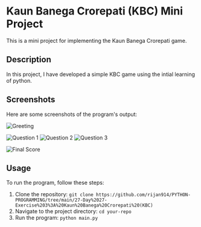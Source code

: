 # Kaun Banega Crorepati (KBC) Mini Project

This is a mini project for implementing the Kaun Banega Crorepati game.

## Description

In this project, I have developed a simple KBC game using the intial learning of python.

## Screenshots

Here are some screenshots of the program's output:

![Greeting](https://github.com/rijan914/PYTHON-PROGRAMMING/blob/main/27-Day%2027-Exercise%203%3A%20Kaun%20Banega%20Crorepati%20(KBC)/Screenshot%202024-05-01%20at%202.17.10%E2%80%AFPM.png)

![Question 1](https://github.com/rijan914/PYTHON-PROGRAMMING/blob/main/27-Day%2027-Exercise%203%3A%20Kaun%20Banega%20Crorepati%20(KBC)/Screenshot%202024-05-01%20at%202.17.21%E2%80%AFPM.png)
![Question 2](https://github.com/rijan914/PYTHON-PROGRAMMING/blob/main/27-Day%2027-Exercise%203%3A%20Kaun%20Banega%20Crorepati%20(KBC)/Screenshot%202024-05-01%20at%202.17.31%E2%80%AFPM.png)
![Question 3](https://github.com/rijan914/PYTHON-PROGRAMMING/blob/main/27-Day%2027-Exercise%203%3A%20Kaun%20Banega%20Crorepati%20(KBC)/Screenshot%202024-05-01%20at%202.17.50%E2%80%AFPM.png)

![Final Score](https://github.com/rijan914/PYTHON-PROGRAMMING/blob/main/27-Day%2027-Exercise%203%3A%20Kaun%20Banega%20Crorepati%20(KBC)/Screenshot%202024-05-01%20at%202.19.53%E2%80%AFPM.png)

## Usage

To run the program, follow these steps:

1. Clone the repository: `git clone https://github.com/rijan914/PYTHON-PROGRAMMING/tree/main/27-Day%2027-Exercise%203%3A%20Kaun%20Banega%20Crorepati%20(KBC)`
2. Navigate to the project directory: `cd your-repo`
3. Run the program: `python main.py`


